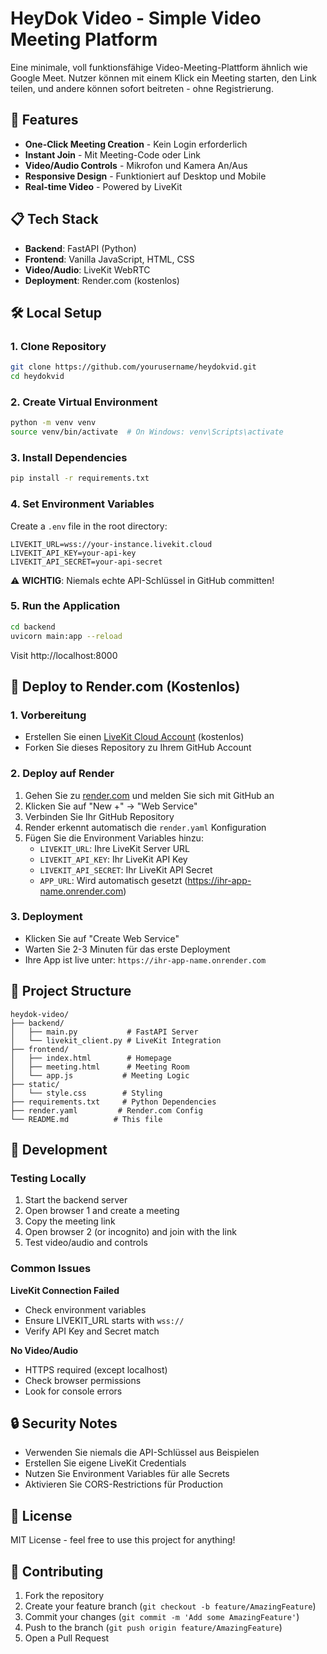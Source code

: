 # HeyDok Video - Simple Video Meeting Platform

Eine minimale, voll funktionsfähige Video-Meeting-Plattform ähnlich wie Google Meet. Nutzer können mit einem Klick ein Meeting starten, den Link teilen, und andere können sofort beitreten - ohne Registrierung.

## 🚀 Features

- **One-Click Meeting Creation** - Kein Login erforderlich
- **Instant Join** - Mit Meeting-Code oder Link
- **Video/Audio Controls** - Mikrofon und Kamera An/Aus
- **Responsive Design** - Funktioniert auf Desktop und Mobile
- **Real-time Video** - Powered by LiveKit

## 📋 Tech Stack

- **Backend**: FastAPI (Python)
- **Frontend**: Vanilla JavaScript, HTML, CSS
- **Video/Audio**: LiveKit WebRTC
- **Deployment**: Render.com (kostenlos)

## 🛠️ Local Setup

### 1. Clone Repository
```bash
git clone https://github.com/yourusername/heydokvid.git
cd heydokvid
```

### 2. Create Virtual Environment
```bash
python -m venv venv
source venv/bin/activate  # On Windows: venv\Scripts\activate
```

### 3. Install Dependencies
```bash
pip install -r requirements.txt
```

### 4. Set Environment Variables
Create a `.env` file in the root directory:
```env
LIVEKIT_URL=wss://your-instance.livekit.cloud
LIVEKIT_API_KEY=your-api-key
LIVEKIT_API_SECRET=your-api-secret
```

⚠️ **WICHTIG**: Niemals echte API-Schlüssel in GitHub committen!

### 5. Run the Application
```bash
cd backend
uvicorn main:app --reload
```

Visit http://localhost:8000

## 🚀 Deploy to Render.com (Kostenlos)

### 1. Vorbereitung
- Erstellen Sie einen [LiveKit Cloud Account](https://livekit.io/cloud) (kostenlos)
- Forken Sie dieses Repository zu Ihrem GitHub Account

### 2. Deploy auf Render
1. Gehen Sie zu [render.com](https://render.com) und melden Sie sich mit GitHub an
2. Klicken Sie auf "New +" → "Web Service"
3. Verbinden Sie Ihr GitHub Repository
4. Render erkennt automatisch die `render.yaml` Konfiguration
5. Fügen Sie die Environment Variables hinzu:
   - `LIVEKIT_URL`: Ihre LiveKit Server URL
   - `LIVEKIT_API_KEY`: Ihr LiveKit API Key
   - `LIVEKIT_API_SECRET`: Ihr LiveKit API Secret
   - `APP_URL`: Wird automatisch gesetzt (https://ihr-app-name.onrender.com)

### 3. Deployment
- Klicken Sie auf "Create Web Service"
- Warten Sie 2-3 Minuten für das erste Deployment
- Ihre App ist live unter: `https://ihr-app-name.onrender.com`

## 📁 Project Structure

```
heydok-video/
├── backend/
│   ├── main.py           # FastAPI Server
│   └── livekit_client.py # LiveKit Integration
├── frontend/
│   ├── index.html        # Homepage
│   ├── meeting.html      # Meeting Room
│   └── app.js           # Meeting Logic
├── static/
│   └── style.css        # Styling
├── requirements.txt     # Python Dependencies
├── render.yaml         # Render.com Config
└── README.md          # This file
```

## 🔧 Development

### Testing Locally
1. Start the backend server
2. Open browser 1 and create a meeting
3. Copy the meeting link
4. Open browser 2 (or incognito) and join with the link
5. Test video/audio and controls

### Common Issues

**LiveKit Connection Failed**
- Check environment variables
- Ensure LIVEKIT_URL starts with `wss://`
- Verify API Key and Secret match

**No Video/Audio**
- HTTPS required (except localhost)
- Check browser permissions
- Look for console errors

## 🔒 Security Notes

- Verwenden Sie niemals die API-Schlüssel aus Beispielen
- Erstellen Sie eigene LiveKit Credentials
- Nutzen Sie Environment Variables für alle Secrets
- Aktivieren Sie CORS-Restrictions für Production

## 📝 License

MIT License - feel free to use this project for anything!

## 🤝 Contributing

1. Fork the repository
2. Create your feature branch (`git checkout -b feature/AmazingFeature`)
3. Commit your changes (`git commit -m 'Add some AmazingFeature'`)
4. Push to the branch (`git push origin feature/AmazingFeature`)
5. Open a Pull Request 